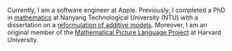 Currently, I am a software engineer at Apple. Previously, I completed
a PhD in [mathematics](https://www.ntu.edu.sg/spms) at Nanyang
Technological University (NTU) with a dissertation on a
[reformulation of additive models](https://hdl.handle.net/10356/163311). 
Moreover, I am an original member of the 
[Mathematical Picture Language Project](https://mathpicture.fas.harvard.edu/)
at Harvard University.
